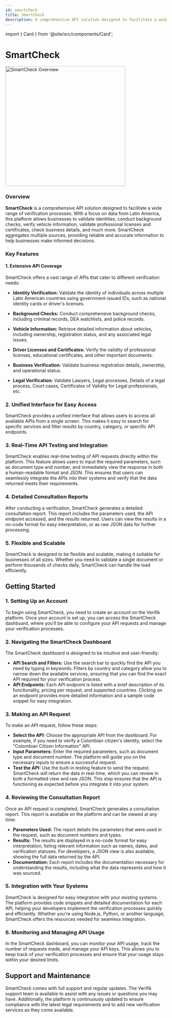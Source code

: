 ```yaml
---
id: smartcheck
title: SmartCheck
description: A comprehensive API solution designed to facilitate a wide range of verification processes
---
```


import { Card } from '@site/src/components/Card';

# SmartCheck

<img src="/img/smartcheck/overview.png" alt="SmartCheck Overview" width="375" />

### **Overview**

**SmartCheck** is a comprehensive API solution designed to facilitate a wide range of verification processes. With a focus on data from Latin America, this platform allows businesses to validate identities, conduct background checks, verify vehicle information, validate professional licenses and certificates, check business details, and much more. SmartCheck aggregates multiple sources, providing reliable and accurate information to help businesses make informed decisions.

### **Key Features**

#### **1. Extensive API Coverage**

SmartCheck offers a vast range of APIs that cater to different verification needs:

* **Identity Verification:** Validate the identity of individuals across multiple Latin American countries using government-issued IDs, such as national identity cards or driver's licenses.

<div className="row">
  <div className="col col--4">
    <Card
      title="Argentina citizen"
      description=""
      image="/img/smartcheck/argentina-citizen.png"
      link="/docs/identity/argentina"
    />
  </div>
  <div className="col col--4">
    <Card
      title="Bolivian citizen"
      description=""
      image="/img/smartcheck/bolivia-citizen.png"
      link="/docs/identity/bolivia"
    />
  </div>
  <div className="col col--4">
    <Card
      title="Brazilian citizen"
      description=""
      image="/img/smartcheck/brazil-citizen.png"
      link="/docs/identity/brazil"
    />
  </div>
</div>

<div className="row">
  <div className="col col--4">
    <Card
      title="Chilean citizen"
      description=""
      image="/img/smartcheck/chile-citizen.png"
      link="/docs/identity/chile"
    />
  </div>
  <div className="col col--4">
    <Card
      title="Colombian citizen"
      description=""
      image="/img/smartcheck/colombia-citizen.png"
      link="/docs/identity/colombia"
    />
  </div>
  <div className="col col--4">
    <Card
      title="Costa Rican citizen"
      description=""
      image="/img/smartcheck/costa-rica-citizen.png"
      link="/docs/identity/costa-rica"
    />
  </div>
</div>

<div className="row">
  <div className="col col--4">
    <Card
      title="Ecuadorian citizen"
      description=""
      image="/img/smartcheck/ecuador-citizen.png"
      link="/docs/identity/ecuador"
    />
  </div>
  <div className="col col--4">
    <Card
      title="El Salvador citizen"
      description=""
      image="/img/smartcheck/el-salvador-citizen.png"
      link="/docs/identity/el-salvador"
    />
  </div>
  <div className="col col--4">
    <Card
      title="Spanish citizen"
      description=""
      image="/img/smartcheck/spain-citizen.png"
      link="/docs/identity/spain-citizen"
    />
  </div>
</div>

<div className="row">
  <div className="col col--4">
    <Card
      title="United States Citizen"
      description=""
      image="/img/smartcheck/us-citizen.png"
      link="/docs/identity/united-states"
    />
  </div>
  <div className="col col--4">
    <Card
      title="Guatemalan citizen"
      description=""
      image="/img/smartcheck/guatemala-citizen.png"
      link="/docs/identity/guatemala"
    />
  </div>
  <div className="col col--4">
    <Card
      title="Honduran citizen"
      description=""
      image="/img/smartcheck/honduras-citizen.png"
      link="/docs/identity/honduras"
    />
  </div>
</div>

<div className="row">
  <div className="col col--4">
    <Card
      title="Mexican citizen"
      description=""
      image="/img/smartcheck/mexico-citizen.png"
      link="/docs/identity/mexico"
    />
  </div>
  <div className="col col--4">
    <Card
      title="Panamanian citizen"
      description=""
      image="/img/smartcheck/panama-citizen.png"
      link="/docs/identity/panama"
    />
  </div>
  <div className="col col--4">
    <Card
      title="Paraguayan citizen"
      description=""
      image="/img/smartcheck/paraguay-citizen.png"
      link="/docs/identity/paraguay"
    />
  </div>
</div>

<div className="row">
  <div className="col col--4">
    <Card
      title="Peruvian citizen"
      description=""
      image="/img/smartcheck/peru-citizen.png"
      link="/docs/identity/peru"
    />
  </div>
  <div className="col col--4">
    <Card
      title="Dominican Republic citizen"
      description=""
      image="/img/smartcheck/dominican-republic-citizen.png"
      link="/docs/identity/dominican-republic"
    />
  </div>
  <div className="col col--4">
    <Card
      title="Uruguayan citizen"
      description=""
      image="/img/smartcheck/uruguay-citizen.png"
      link="/docs/identity/uruguay"
    />
  </div>
</div>

<div className="row">
  <div className="col col--4">
    <Card
      title="Venezuelan citizen"
      description=""
      image="/img/smartcheck/venezuela-citizen.png"
      link="/docs/identity/venezuela"
    />
  </div>
</div>

* **Background Checks:** Conduct comprehensive background checks, including criminal records, DEA watchlists, and police records.

<div className="row">
  <div className="col col--4">
    <Card
      title="Brazilian background check"
      description=""
      image="/img/smartcheck/brazil-background.png"
      link="/docs/background-check/brazil"
    />
  </div>
  <div className="col col--4">
    <Card
      title="Colombian background check"
      description=""
      image="/img/smartcheck/colombia-background.png"
      link="/docs/background-check/colombia"
    />
  </div>
  <div className="col col--4">
    <Card
      title="International background check"
      description=""
      image="/img/smartcheck/international-background.png"
      link="/docs/background-check/international"
    />
  </div>
</div>

* **Vehicle Information:** Retrieve detailed information about vehicles, including ownership, registration status, and any associated legal issues.

<div className="row">
  <div className="col col--4">
    <Card
      title="Argentinian vehicle validation"
      description=""
      image="/img/smartcheck/argentina-vehicle.png"
      link="/docs/vehicle-validation/argentina"
    />
  </div>
  <div className="col col--4">
    <Card
      title="Bolivian vehicle validation"
      description=""
      image="/img/smartcheck/bolivia-vehicle.png"
      link="/docs/vehicle-validation/bolivia"
    />
  </div>
  <div className="col col--4">
    <Card
      title="Brazilian vehicle validation"
      description=""
      image="/img/smartcheck/brazil-vehicle.png"
      link="/docs/vehicle-validation/brazil"
    />
  </div>
</div>

<div className="row">
  <div className="col col--4">
    <Card
      title="Chilean vehicle validation"
      description=""
      image="/img/smartcheck/chile-vehicle.png"
      link="/docs/vehicle-validation/chile"
    />
  </div>
  <div className="col col--4">
    <Card
      title="Colombian vehicle validation"
      description=""
      image="/img/smartcheck/colombia-vehicle.png"
      link="/docs/vehicle-validation/colombia"
    />
  </div>
  <div className="col col--4">
    <Card
      title="Costa Rica vehicle validation"
      description=""
      image="/img/smartcheck/costa-rica-vehicle.png"
      link="/docs/vehicle-validation/costa-rica"
    />
  </div>
</div>

<div className="row">
  <div className="col col--4">
    <Card
      title="Ecuadorian vehicle validation"
      description=""
      image="/img/smartcheck/ecuador-vehicle.png"
      link="/docs/vehicle-validation/ecuador"
    />
  </div>
  <div className="col col--4">
    <Card
      title="Mexican vehicle validation"
      description=""
      image="/img/smartcheck/mexico-vehicle.png"
      link="/docs/vehicle-validation/mexico"
    />
  </div>
  <div className="col col--4">
    <Card
      title="Paraguayan vehicle validation"
      description=""
      image="/img/smartcheck/paraguay-vehicle.png"
      link="/docs/vehicle-validation/paraguay"
    />
  </div>
</div>

<div className="row">
  <div className="col col--4">
    <Card
      title="Peruvian vehicle validation"
      description=""
      image="/img/smartcheck/peru-vehicle.png"
      link="/docs/vehicle-validation/peru"
    />
  </div>
  <div className="col col--4">
    <Card
      title="United States vehicle validation"
      description=""
      image="/img/smartcheck/us-vehicle.png"
      link="/docs/vehicle-validation/united-states"
    />
  </div>
</div>

* **Driver Licenses and Certificates:** Verify the validity of professional licenses, educational certificates, and other important documents.

<div className="row">
  <div className="col col--4">
    <Card
      title="Canadian Driver License validation"
      description=""
      image="/img/smartcheck/canada-driver.png"
      link="/docs/driver-validation/british-columbia-driver-license"
    />
  </div>
  <div className="col col--4">
    <Card
      title="Colombian Driver License validation"
      description=""
      image="/img/smartcheck/colombia-citizen.png"
      link="/docs/driver-validation/colombia-runt-drivers-license"
    />
  </div>
  <div className="col col--4">
    <Card
      title="Florida Driver License validation"
      description=""
      image="/img/smartcheck/us-citizen.png"
      link="/docs/driver-validation/florida-driver-license"
    />
  </div>
</div>

<div className="row">
  <div className="col col--4">
    <Card
      title="Kansas Driver License validation"
      description=""
      image="/img/smartcheck/us-citizen.png"
      link="/docs/driver-validation/kansas-driver-license"
    />
  </div>
  <div className="col col--4">
    <Card
      title="Ontario Driver License validation"
      description=""
      image="/img/smartcheck/canada-citizen.png"
      link="/docs/driver-validation/ontario-driver-license"
    />
  </div>
</div>

* **Business Verification:** Validate business registration details, ownership, and operational status.

<div className="row">
  <div className="col col--4">
    <Card
      title="Argentinian company validation"
      description=""
      image="/img/smartcheck/argentina-citizen.png"
      link="/docs/business-validation/argentina"
    />
  </div>
  <div className="col col--4">
    <Card
      title="Bolivian company validation"
      description=""
      image="/img/smartcheck/bolivia-citizen.png"
      link="/docs/business-validation/bolivia"
    />
  </div>
  <div className="col col--4">
    <Card
      title="Brazilian company validation"
      description=""
      image="/img/smartcheck/brazil-citizen.png"
      link="/docs/business-validation/brazil"
    />
  </div>
</div>

<div className="row">
  <div className="col col--4">
    <Card
      title="Canadian company validation"
      description=""
      image="/img/smartcheck/canada-business.png"
      link="/docs/business-validation/canada"
    />
  </div>
  <div className="col col--4">
    <Card
      title="Chilean company validation"
      description=""
      image="/img/smartcheck/chile-citizen.png"
      link="/docs/business-validation/chilean"
    />
  </div>
  <div className="col col--4">
    <Card
      title="Colombian company validation"
      description=""
      image="/img/smartcheck/colombia-citizen.png"
      link="/docs/business-validation/colombia"
    />
  </div>
</div>

<div className="row">
  <div className="col col--4">
    <Card
      title="Costa Rica company validation"
      description=""
      image="/img/smartcheck/costa-rica-citizen.png"
      link="/docs/business-validation/costa-rica"
    />
  </div>
  <div className="col col--4">
    <Card
      title="Mexican company validation"
      description=""
      image="/img/smartcheck/mexico-citizen.png"
      link="/docs/business-validation/mexico"
    />
  </div>
  <div className="col col--4">
    <Card
      title="Panamanian company validation"
      description=""
      image="/img/smartcheck/panama-citizen.png"
      link="/docs/business-validation/panama"
    />
  </div>
</div>

<div className="row">
  <div className="col col--4">
    <Card
      title="Paraguayan company validation"
      description=""
      image="/img/smartcheck/paraguay-citizen.png"
      link="/docs/business-validation/paraguay"
    />
  </div>
  <div className="col col--4">
    <Card
      title="Peruvian company validation"
      description=""
      image="/img/smartcheck/peru-citizen.png"
      link="/docs/business-validation/peru"
    />
  </div>
  <div className="col col--4">
    <Card
      title="Spanish company validation"
      description=""
      image="/img/smartcheck/spain-citizen.png"
      link="/docs/business-validation/spain"
    />
  </div>
</div>

<div className="row">
  <div className="col col--4">
    <Card
      title="United States company validation"
      description=""
      image="/img/smartcheck/us-citizen.png"
      link="/docs/business-validation/united-states"
    />
  </div>
</div>

* **Legal Verification:** Validate Lawyers, Legal processes, Details of a legal process, Court cases, Certificates of Validity for Legal professionals, etc.

<div className="row">
  <div className="col col--4">
    <Card
      title="Colombian Lawyer Verification"
      description=""
      image="/img/smartcheck/colombia-citizen.png"
      link="/docs/legal/lawyer-verification"
    />
  </div>
  <div className="col col--4">
    <Card
      title="Colombian legal processes"
      description=""
      image="/img/smartcheck/colombia-citizen.png"
      link="/docs/legal/colombian-legal-processes"
    />
  </div>
  <div className="col col--4">
    <Card
      title="Colombian Legal process details"
      description=""
      image="/img/smartcheck/colombia-citizen.png"
      link="/docs/legal/retrieve-details-of-a-legal-process-by-number"
    />
  </div>
</div>

<div className="row">
  <div className="col col--4">
    <Card
      title="Colombian Court cases records"
      description=""
      image="/img/smartcheck/colombia-citizen.png"
      link="/docs/legal/court-case-records-lookup"
    />
  </div>
  <div className="col col--4">
    <Card
      title="Colombian certificates of validity for legal professionals"
      description=""
      image="/img/smartcheck/colombia-citizen.png"
      link="/docs/legal/certificate-of-validity-for-legal-professionals"
    />
  </div>
</div>

### 2. Unified Interface for Easy Access

SmartCheck provides a unified interface that allows users to access all available APIs from a single screen. This makes it easy to search for specific services and filter results by country, category, or specific API endpoints.

### 3. Real-Time API Testing and Integration

SmartCheck enables real-time testing of API requests directly within the platform. This feature allows users to input the required parameters, such as document type and number, and immediately view the response in both a human-readable format and JSON. This ensures that users can seamlessly integrate the APIs into their systems and verify that the data returned meets their requirements.

### 4. Detailed Consultation Reports

After conducting a verification, SmartCheck generates a detailed consultation report. This report includes the parameters used, the API endpoint accessed, and the results returned. Users can view the results in a no-code format for easy interpretation, or as raw JSON data for further processing.

### 5. Flexible and Scalable

SmartCheck is designed to be flexible and scalable, making it suitable for businesses of all sizes. Whether you need to validate a single document or perform thousands of checks daily, SmartCheck can handle the load efficiently.

## Getting Started

### 1. Setting Up an Account

To begin using SmartCheck, you need to create an account on the Verifik platform. Once your account is set up, you can access the SmartCheck dashboard, where you'll be able to configure your API requests and manage your verification processes.

### 2. Navigating the SmartCheck Dashboard

The SmartCheck dashboard is designed to be intuitive and user-friendly:

* **API Search and Filters:** Use the search bar to quickly find the API you need by typing in keywords. Filters by country and category allow you to narrow down the available services, ensuring that you can find the exact API required for your verification process.
* **API Endpoints:** Each API endpoint is listed with a brief description of its functionality, pricing per request, and supported countries. Clicking on an endpoint provides more detailed information and a sample code snippet for easy integration.

### 3. Making an API Request

To make an API request, follow these steps:

* **Select the API:** Choose the appropriate API from the dashboard. For example, if you need to verify a Colombian citizen's identity, select the "Colombian Citizen Information" API.
* **Input Parameters:** Enter the required parameters, such as document type and document number. The platform will guide you on the necessary inputs to ensure a successful request.
* **Test the API:** Use the built-in testing feature to send the request. SmartCheck will return the data in real-time, which you can review in both a formatted view and raw JSON. This step ensures that the API is functioning as expected before you integrate it into your system.

### 4. Reviewing the Consultation Report

Once an API request is completed, SmartCheck generates a consultation report. This report is available on the platform and can be viewed at any time:

* **Parameters Used:** The report details the parameters that were used in the request, such as document numbers and types.
* **Results:** The results are displayed in a no-code format for easy interpretation, listing relevant information such as names, dates, and verification statuses. For developers, a JSON view is also available, showing the full data returned by the API.
* **Documentation:** Each report includes the documentation necessary for understanding the results, including what the data represents and how it was sourced.

### 5. Integration with Your Systems

SmartCheck is designed for easy integration with your existing systems. The platform provides code snippets and detailed documentation for each API, helping your developers implement the verification processes quickly and efficiently. Whether you're using Node.js, Python, or another language, SmartCheck offers the resources needed for seamless integration.

### 6. Monitoring and Managing API Usage

In the SmartCheck dashboard, you can monitor your API usage, track the number of requests made, and manage your API keys. This allows you to keep track of your verification processes and ensure that your usage stays within your desired limits.

## Support and Maintenance

SmartCheck comes with full support and regular updates. The Verifik support team is available to assist with any issues or questions you may have. Additionally, the platform is continuously updated to ensure compliance with the latest legal requirements and to add new verification services as they come available.
